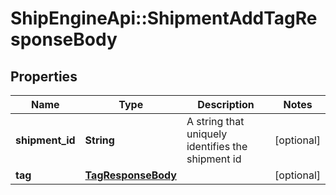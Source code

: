 # ShipEngineApi::ShipmentAddTagResponseBody

## Properties
Name | Type | Description | Notes
------------ | ------------- | ------------- | -------------
**shipment_id** | **String** | A string that uniquely identifies the shipment id | [optional] 
**tag** | [**TagResponseBody**](TagResponseBody.md) |  | [optional] 


